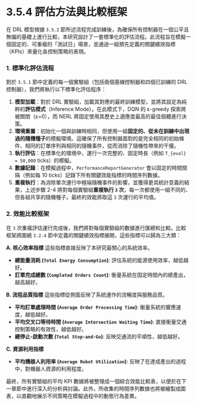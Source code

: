 # 3.5.4 評估方法與比較框架

在 DRL 模型根據 `3.5.2` 節所述流程完成訓練後，為確保所有控制器在一個公平且無偏的基礎上進行比較，本研究設計了一套標準化的評估流程。此流程旨在模擬一個固定的、可重複的「測試日」場景，並通過一組預先定義的關鍵績效指標（KPIs）來量化各控制策略的表現。

### 1. 標準化評估流程

對於 `3.5.1` 節中定義的每一個實驗組（包括兩個基線控制器和四個已訓練的 DRL 控制器），我們將執行以下標準化評估程序：

1.  **模型加載**：對於 DRL 實驗組，加載其對應的最終訓練模型，並將其設定為純粹的**評估模式**（Inference Mode）。在此模式下，DQN 的 ε-greedy 探索將被關閉（ε=0），而 NERL 將固定使用其歷史上適應度最高的最佳個體進行決策。
2.  **環境重置**：初始化一個與訓練時相同，但使用一組**固定的、從未在訓練中出現過的隨機種子**的模擬環境。這確保了所有控制器面對的是完全相同的初始條件、相同的訂單序列與相同的隨機事件，從而消除了隨機性帶來的干擾。
3.  **執行評估**：在標準化的環境中，運行一次完整的、固定時長（例如 `T_{eval} = 50,000` ticks）的模擬。
4.  **數據記錄**：在模擬過程中，`PerformanceReportGenerator` 會以固定的時間間隔（例如每 10 ticks）記錄下所有關鍵效能指標的時間序列數據。
5.  **重複執行**：為消除單次運行中極端隨機事件的影響，並獲得更具統計意義的結果，上述步驟 2-4 將對每個實驗組**重複執行 `3` 次**，每一次都使用一組不同的、但各組共享的隨機種子。最終的效能將取這 `3` 次運行的平均值。

### 2. 效能比較框架

在 `3` 次重複評估運行完成後，我們將對每個實驗組的數據進行匯總和比較。比較框架將圍繞 `3.2.4` 節中定義的關鍵績效指標展開，這些指標可以歸為三大類：

**A. 核心效率指標**
這些指標直接反映了本研究最關心的系統效率。
- **總能量消耗 (`Total Energy Consumption`)**: 評估系統的能源使用效率，越低越好。
- **訂單完成總數 (`Completed Orders Count`)**: 衡量系統在固定時間內的總產出，越高越好。

**B. 流程品質指標**
這些指標從側面反映了系統運作的流暢度與服務品質。
- **平均訂單處理時間 (`Average Order Processing Time`)**: 衡量系統的響應速度，越低越好。
- **平均交叉口等待時間 (`Average Intersection Waiting Time`)**: 直接衡量交通控制策略的有效性，越低越好。
- **總停止-啟動次數 (`Total Stop-and-Go`)**: 反映交通流的平順性，越低越好。

**C. 資源利用指標**
- **平均機器人利用率 (`Average Robot Utilization`)**: 反映了在達成產出的過程中，對機器人資源的利用程度。

最終，所有實驗組的平均 KPI 數據將被整理成一個綜合效能比較表，以便於在下一章節中進行深入的分析與討論。此外，所收集的時間序列數據也將被繪製成圖表，以直觀地展示不同策略在模擬過程中的動態行為差異。 